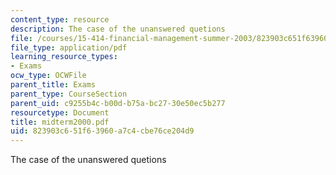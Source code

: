 ```yaml
---
content_type: resource
description: The case of the unanswered quetions
file: /courses/15-414-financial-management-summer-2003/823903c651f63960a7c4cbe76ce204d9_midterm2000.pdf
file_type: application/pdf
learning_resource_types:
- Exams
ocw_type: OCWFile
parent_title: Exams
parent_type: CourseSection
parent_uid: c9255b4c-b00d-b75a-bc27-30e50ec5b277
resourcetype: Document
title: midterm2000.pdf
uid: 823903c6-51f6-3960-a7c4-cbe76ce204d9
---
```

The case of the unanswered quetions

